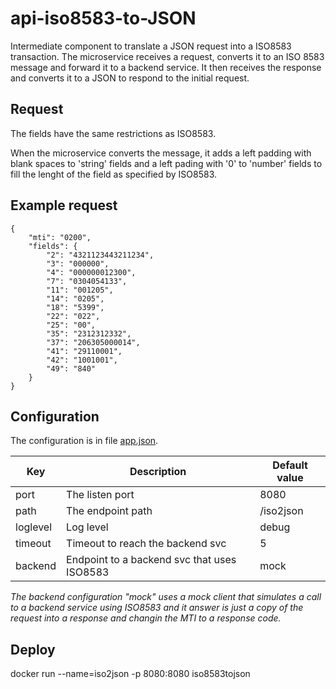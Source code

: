 # api-iso8583-to-JSON
Intermediate component to translate a JSON request into a ISO8583 transaction.
The microservice receives a request, converts it to an ISO 8583 message and forward it to a backend service. It then receives the response and converts it to a JSON to respond to the initial request.

## Request
The fields have the same restrictions as ISO8583.

When the microservice converts the message, it adds a left padding with blank spaces to 'string' fields and a left pading with '0' to 'number' fields to fill the lenght of the field as specified by ISO8583.
## Example request

```
{
    "mti": "0200",
    "fields": {
        "2": "4321123443211234",
        "3": "000000",
        "4": "000000012300",
        "7": "0304054133",
        "11": "001205",
        "14": "0205",
        "18": "5399",
        "22": "022",
        "25": "00",
        "35": "2312312332",
        "37": "206305000014",
        "41": "29110001",
        "42": "1001001",
        "49": "840"
    }
}
```

## Configuration
The configuration is in file [app.json](app.json).

| Key           | Description                                   | Default value             |
| -----------   | -----------                                   | ---------------------     |
| port          | The listen port                               | 8080                      |
| path          | The endpoint path                             | /iso2json                 |
| loglevel      | Log level                                     | debug                     |
| timeout       | Timeout to reach the backend svc              | 5                         |
| backend       | Endpoint to a backend svc that uses ISO8583   | mock                      |

*The backend configuration "mock" uses a mock client that simulates a call to a backend service using ISO8583 and it answer is just a copy of the request into a response and changin the MTI to a response code.*
## Deploy
docker run --name=iso2json -p 8080:8080 iso8583tojson

